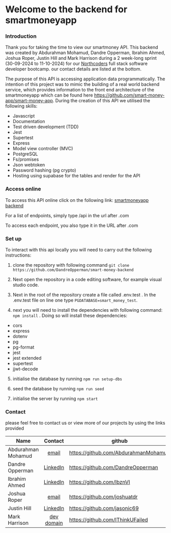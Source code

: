 # Welcome to the backend for smartmoneyapp

### Introduction

Thank you for taking the time to view our smartmoney API. This backend was created by Abdurahman Mohamud, Dandre Opperman, Ibrahim Ahmed, Joshua Roper, Justin Hill and Mark Harrison during a 2 week-long sprint (30-09-2024 to 11-10-2024) for our [Northcoders](https://northcoders.com) full stack software developer bootcamp.
our contact details are listed at the bottom.

The purpose of this API is accessing application data programmatically. The intention of this project was to mimic the building of a real world backend service, which provides information to the front end architecture of the smartmoneyapp which can be found here https://github.com/smart-money-app/smart-money-app. During the creation of this API we utilised the following skills:

- Javascript
- Documentation
- Test driven development (TDD)
- Jest
- Supertest
- Express
- Model view controller (MVC)
- PostgreSQL
- Fs/promises
- Json webtoken
- Password hashing (pg crypto)
- Hosting using supabase for the tables and render for the API

### Access online

To access this API online click on the following link: [smartmoneyapp backend](https://smart-money-backend.onrender.com)

For a list of endpoints, simply type /api in the url after .com

To access each endpoint, you also type it in the URL after .com

### Set up

To interact with this api locally you will need to carry out the following instructions:

1. clone the repository with following command `git clone https://github.com/DandreOpperman/smart-money-backend`

2. Next open the repository in a code editing software, for example visual studio code.

3. Next in the root of the repository create a file called .env.test . In the .env.test file on line one type `PGDATABASE=smart_money_test`.

4. next you will need to install the dependencies with following command: `npm install` . Doing so will install these dependencies:

- cors
- express
- dotenv
- pg
- pg-format
- jest
- jest extended
- supertest
- jjwt-decode

5. initialise the database by running `npm run setup-dbs`

6. seed the database by running `npm run seed`

7. initialise the server by running `npm start`

### Contact

please feel free to contact us or view more of our projects by using the links provided

| Name               |                         Contact                          | github                               |
| ------------------ | :------------------------------------------------------: | ------------------------------------ |
| Abdurahman Mohamud |              [email](Abdi_mo4@outlook.com)               | https://github.com/AbdurahmanMohamud |
| Dandre Opperman    | [LinkedIn](https://www.linkedin.com/in/dandre-opperman/) | https://github.com/DandreOpperman    |
| Ibrahim Ahmed      | [LinkedIn](https://www.linkedin.com/in/ibrahim-ahmed8/)  | https://github.com/IbznVI            |
| Joshua Roper       |            [email](joshuaroper513@gmail.com)             | https://github.com/joshuatdr         |
| Justin Hill        | [LinkedIn](https://www.linkedin.com/in/justinhill1976/)  | https://github.com/jasonic69         |
| Mark Harrison      |               [dev domain](me@ufailed.dev)               | https://github.com/IThinkUFailed     |
